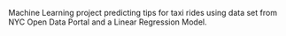 Machine Learning project predicting tips for taxi rides using data set from NYC Open Data Portal and a Linear Regression Model.
